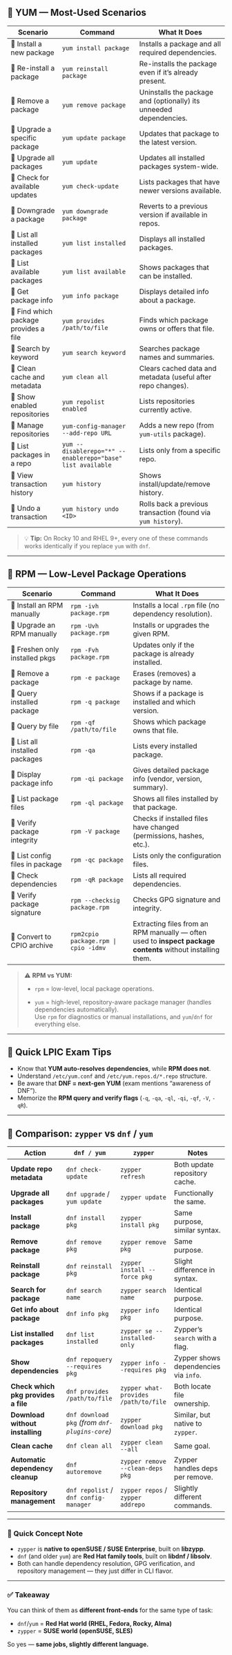 ## 🧩 **YUM — Most-Used Scenarios**

| **Scenario**                          | **Command**                                                | **What It Does**                                                   |
| ------------------------------------- | ---------------------------------------------------------- | ------------------------------------------------------------------ |
| 🔹 Install a new package              | `yum install package`                                      | Installs a package and all required dependencies.                  |
| 🔹 Re-install a package               | `yum reinstall package`                                    | Re-installs the package even if it’s already present.              |
| 🔹 Remove a package                   | `yum remove package`                                       | Uninstalls the package and (optionally) its unneeded dependencies. |
| 🔹 Upgrade a specific package         | `yum update package`                                       | Updates that package to the latest version.                        |
| 🔹 Upgrade all packages               | `yum update`                                               | Updates all installed packages system-wide.                        |
| 🔹 Check for available updates        | `yum check-update`                                         | Lists packages that have newer versions available.                 |
| 🔹 Downgrade a package                | `yum downgrade package`                                    | Reverts to a previous version if available in repos.               |
| 🔹 List all installed packages        | `yum list installed`                                       | Displays all installed packages.                                   |
| 🔹 List available packages            | `yum list available`                                       | Shows packages that can be installed.                              |
| 🔹 Get package info                   | `yum info package`                                         | Displays detailed info about a package.                            |
| 🔹 Find which package provides a file | `yum provides /path/to/file`                               | Finds which package owns or offers that file.                      |
| 🔹 Search by keyword                  | `yum search keyword`                                       | Searches package names and summaries.                              |
| 🔹 Clean cache and metadata           | `yum clean all`                                            | Clears cached data and metadata (useful after repo changes).       |
| 🔹 Show enabled repositories          | `yum repolist enabled`                                     | Lists repositories currently active.                               |
| 🔹 Manage repositories                | `yum-config-manager --add-repo URL`                        | Adds a new repo (from `yum-utils` package).                        |
| 🔹 List packages in a repo            | `yum --disablerepo="*" --enablerepo="base" list available` | Lists only from a specific repo.                                   |
| 🔹 View transaction history           | `yum history`                                              | Shows install/update/remove history.                               |
| 🔹 Undo a transaction                 | `yum history undo <ID>`                                    | Rolls back a previous transaction (found via `yum history`).       |

> 💡 **Tip:** On Rocky 10 and RHEL 9+, every one of these commands works identically if you replace `yum` with `dnf`.

---

## 🧩 **RPM — Low-Level Package Operations**

| **Scenario**                    | **Command**                          | **What It Does**                                                                                            |
| ------------------------------- | ------------------------------------ | ----------------------------------------------------------------------------------------------------------- |
| 🔹 Install an RPM manually      | `rpm -ivh package.rpm`               | Installs a local `.rpm` file (no dependency resolution).                                                    |
| 🔹 Upgrade an RPM manually      | `rpm -Uvh package.rpm`               | Installs or upgrades the given RPM.                                                                         |
| 🔹 Freshen only installed pkgs  | `rpm -Fvh package.rpm`               | Updates only if the package is already installed.                                                           |
| 🔹 Remove a package             | `rpm -e package`                     | Erases (removes) a package by name.                                                                         |
| 🔹 Query installed package      | `rpm -q package`                     | Shows if a package is installed and which version.                                                          |
| 🔹 Query by file                | `rpm -qf /path/to/file`              | Shows which package owns that file.                                                                         |
| 🔹 List all installed packages  | `rpm -qa`                            | Lists every installed package.                                                                              |
| 🔹 Display package info         | `rpm -qi package`                    | Gives detailed package info (vendor, version, summary).                                                     |
| 🔹 List package files           | `rpm -ql package`                    | Shows all files installed by that package.                                                                  |
| 🔹 Verify package integrity     | `rpm -V package`                     | Checks if installed files have changed (permissions, hashes, etc.).                                         |
| 🔹 List config files in package | `rpm -qc package`                    | Lists only the configuration files.                                                                         |
| 🔹 Check dependencies           | `rpm -qR package`                    | Lists all required dependencies.                                                                            |
| 🔹 Verify package signature     | `rpm --checksig package.rpm`         | Checks GPG signature and integrity.                                                                         |
| 🔹 Convert to CPIO archive      | `rpm2cpio package.rpm \| cpio -idmv` | Extracting files from an RPM manually — often used to **inspect package contents** without installing them. |

> ⚠️ **RPM vs YUM:**
> 
> - `rpm` = low-level, local package operations.
>     
> - `yum` = high-level, repository-aware package manager (handles dependencies automatically).  
>     Use `rpm` for diagnostics or manual installations, and `yum`/`dnf` for everything else.
>     

---

## 🧠 **Quick LPIC Exam Tips**

- Know that **YUM auto-resolves dependencies**, while **RPM does not**.
- Understand `/etc/yum.conf` and `/etc/yum.repos.d/*.repo` structure.
- Be aware that **DNF = next-gen YUM** (exam mentions “awareness of DNF”).
- Memorize the **RPM query and verify flags** (`-q`, `-qa`, `-ql`, `-qi`, `-qf`, `-V`, `-qR`).

---

## 🧩 Comparison: `zypper` vs `dnf` / `yum`

| **Action**                          | **`dnf / yum`**                                | **`zypper`**                         | **Notes**                             |
| ----------------------------------- | ---------------------------------------------- | ------------------------------------ | ------------------------------------- |
| **Update repo metadata**            | `dnf check-update`                             | `zypper refresh`                     | Both update repository cache.         |
| **Upgrade all packages**            | `dnf upgrade` / `yum update`                   | `zypper update`                      | Functionally the same.                |
| **Install package**                 | `dnf install pkg`                              | `zypper install pkg`                 | Same purpose, similar syntax.         |
| **Remove package**                  | `dnf remove pkg`                               | `zypper remove pkg`                  | Same purpose.                         |
| **Reinstall package**               | `dnf reinstall pkg`                            | `zypper install --force pkg`         | Slight difference in syntax.          |
| **Search for package**              | `dnf search name`                              | `zypper search name`                 | Identical purpose.                    |
| **Get info about package**          | `dnf info pkg`                                 | `zypper info pkg`                    | Identical purpose.                    |
| **List installed packages**         | `dnf list installed`                           | `zypper se --installed-only`         | Zypper’s `search` with a flag.        |
| **Show dependencies**               | `dnf repoquery --requires pkg`                 | `zypper info --requires pkg`         | Zypper shows dependencies via `info`. |
| **Check which pkg provides a file** | `dnf provides /path/to/file`                   | `zypper what-provides /path/to/file` | Both locate file ownership.           |
| **Download without installing**     | `dnf download pkg` _(from `dnf-plugins-core`)_ | `zypper download pkg`                | Similar, but native to `zypper`.      |
| **Clean cache**                     | `dnf clean all`                                | `zypper clean --all`                 | Same goal.                            |
| **Automatic dependency cleanup**    | `dnf autoremove`                               | `zypper remove --clean-deps pkg`     | Zypper handles deps per remove.       |
| **Repository management**           | `dnf repolist` / `dnf config-manager`          | `zypper repos` / `zypper addrepo`    | Slightly different commands.          |

---

### 🧠 Quick Concept Note

- `zypper` is **native to openSUSE / SUSE Enterprise**, built on **libzypp**.
- `dnf` (and older `yum`) are **Red Hat family tools**, built on **libdnf / libsolv**.
- Both can handle dependency resolution, GPG verification, and repository management — they just differ in CLI flavor.

---

### ✅ Takeaway
You can think of them as **different front-ends** for the same type of task:
- `dnf`/`yum` = **Red Hat world (RHEL, Fedora, Rocky, Alma)**
- `zypper` = **SUSE world (openSUSE, SLES)**

So yes — **same jobs, slightly different language.**